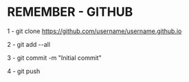 REMEMBER - GITHUB
==================
1 - git clone https://github.com/username/username.github.io                                                            

2 - git add --all                                                                                                       

3 - git commit -m "Initial commit"                          
                                                            
4 - git push                                                
